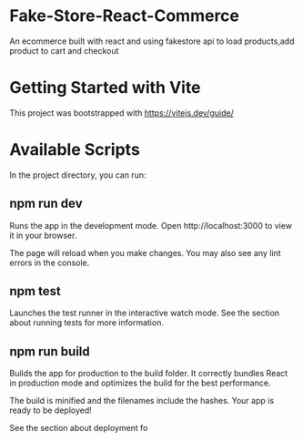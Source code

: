 # Fake-Store-React-Commerce
An ecommerce built with react and using fakestore api to load products,add product to cart and checkout

# Getting Started with Vite
This project was bootstrapped with https://vitejs.dev/guide/

# Available Scripts
In the project directory, you can run:

## npm run dev
Runs the app in the development mode.
Open http://localhost:3000 to view it in your browser.

The page will reload when you make changes.
You may also see any lint errors in the console.

## npm test
Launches the test runner in the interactive watch mode.
See the section about running tests for more information.

## npm run build
Builds the app for production to the build folder.
It correctly bundles React in production mode and optimizes the build for the best performance.

The build is minified and the filenames include the hashes.
Your app is ready to be deployed!

See the section about deployment fo
